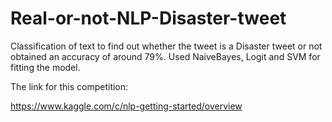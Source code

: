 # Real-or-not-NLP-Disaster-tweet
Classification of text to find out whether the tweet is a Disaster tweet or not obtained an accuracy of around 79%. Used NaiveBayes, Logit and SVM for fitting the model.

The link for this competition:

https://www.kaggle.com/c/nlp-getting-started/overview
